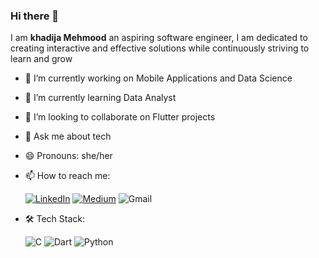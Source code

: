 ### Hi there 👋


I am **khadija Mehmood** an aspiring software engineer, I am dedicated to creating interactive and effective solutions while continuously striving to learn and grow


- 🔭 I’m currently working on Mobile Applications and Data Science
- 🌱 I’m currently learning Data Analyst 
- 👯 I’m looking to collaborate on Flutter projects
- 💬 Ask me about tech
- 😄 Pronouns: she/her 
- 📫 How to reach me:
  
  [![LinkedIn](https://img.shields.io/badge/Khadija-%230077B5.svg?style=for-the-badge&logo=linkedin&logoColor=white&link=https://www.linkedin.com/in/iamkhadija/)](https://www.linkedin.com/in/iamkhadija/)
   [![Medium](https://img.shields.io/badge/Medium-12100E?style=for-the-badge&logo=medium&logoColor=white&link=https://medium.com/@khadijamehmood)](https://medium.com/@khadijamehmood/)
![Gmail](https://img.shields.io/badge/Gmail-D14836?style=for-the-badge&logo=gmail&logoColor=white&link=khadijamehmood477@gmail.com)

- 🛠 Tech Stack:
  
   ![C](https://img.shields.io/badge/c-%2300599C.svg?style=for-the-badge&logo=c&logoColor=white)
![Dart](https://img.shields.io/badge/dart-%230175C2.svg?style=for-the-badge&logo=dart&logoColor=white) 
![Python](https://img.shields.io/badge/python-3670A0?style=for-the-badge&logo=python&logoColor=ffdd54)




